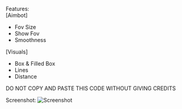 Features:                                                                                                                    
[Aimbot]
- Fov Size
- Show Fov
- Smoothness

[Visuals]
- Box & Filled Box
- Lines
- Distance

DO NOT COPY AND PASTE THIS CODE WITHOUT GIVING CREDITS

Screenshot:
![Screenshot](https://user-images.githubusercontent.com/104287840/214996773-b5d419f7-84f0-4d93-ae41-244c62ec6a31.png)
